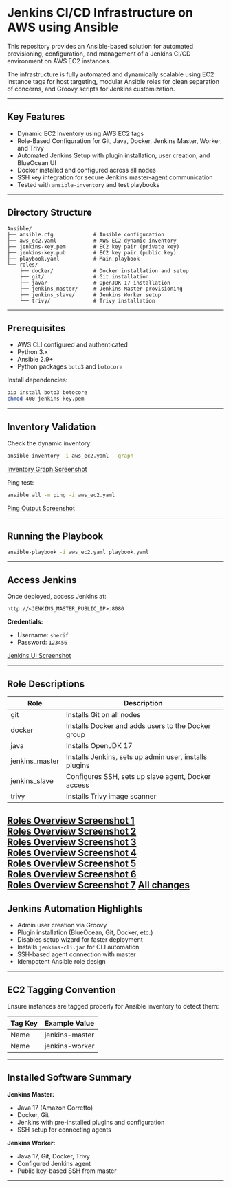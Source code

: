 # Jenkins CI/CD Infrastructure on AWS using Ansible

This repository provides an Ansible-based solution for automated provisioning, configuration, and management of a Jenkins CI/CD environment on AWS EC2 instances.

The infrastructure is fully automated and dynamically scalable using EC2 instance tags for host targeting, modular Ansible roles for clean separation of concerns, and Groovy scripts for Jenkins customization.

---

## Key Features

- Dynamic EC2 Inventory using AWS EC2 tags  
- Role-Based Configuration for Git, Java, Docker, Jenkins Master, Worker, and Trivy  
- Automated Jenkins Setup with plugin installation, user creation, and BlueOcean UI  
- Docker installed and configured across all nodes  
- SSH key integration for secure Jenkins master-agent communication  
- Tested with `ansible-inventory` and test playbooks

---

## Directory Structure

```
Ansible/
├── ansible.cfg             # Ansible configuration
├── aws_ec2.yaml            # AWS EC2 dynamic inventory
├── jenkins-key.pem         # EC2 key pair (private key)
├── jenkins-key.pub         # EC2 key pair (public key)
├── playbook.yaml           # Main playbook
└── roles/
    ├── docker/             # Docker installation and setup
    ├── git/                # Git installation
    ├── java/               # OpenJDK 17 installation
    ├── jenkins_master/     # Jenkins Master provisioning
    ├── jenkins_slave/      # Jenkins Worker setup
    └── trivy/              # Trivy installation
```

---

## Prerequisites

- AWS CLI configured and authenticated  
- Python 3.x  
- Ansible 2.9+  
- Python packages `boto3` and `botocore`

Install dependencies:

```bash
pip install boto3 botocore
chmod 400 jenkins-key.pem
```

---

## Inventory Validation

Check the dynamic inventory:

```bash
ansible-inventory -i aws_ec2.yaml --graph
```

[Inventory Graph Screenshot](https://github.com/user-attachments/assets/c3b3179a-2659-45e6-96ab-25950eac7c2e)

Ping test:

```bash
ansible all -m ping -i aws_ec2.yaml
```

[Ping Output Screenshot](https://github.com/user-attachments/assets/ef218bf9-a380-4116-a5f1-4f3e08566f79)

---

## Running the Playbook

```bash
ansible-playbook -i aws_ec2.yaml playbook.yaml
```

---

## Access Jenkins

Once deployed, access Jenkins at:

```
http://<JENKINS_MASTER_PUBLIC_IP>:8080
```

**Credentials:**

- Username: `sherif`  
- Password: `123456`

[Jenkins UI Screenshot](https://github.com/user-attachments/assets/80115c1c-0688-4016-899f-80cfcbf96e85)

---

## Role Descriptions

| Role           | Description                                                    |
|----------------|----------------------------------------------------------------|
| git            | Installs Git on all nodes                                      |
| docker         | Installs Docker and adds users to the Docker group             |
| java           | Installs OpenJDK 17                                            |
| jenkins_master | Installs Jenkins, sets up admin user, installs plugins         |
| jenkins_slave  | Configures SSH, sets up slave agent, Docker access             |
| trivy          | Installs Trivy image scanner                                   |

[Roles Overview Screenshot 1](https://github.com/user-attachments/assets/5352d66c-16b6-412e-a85c-66e1ea8decb3)  
[Roles Overview Screenshot 2](https://github.com/user-attachments/assets/fff274fe-18c3-4b45-ba64-242f06dae6e4)  
[Roles Overview Screenshot 3](https://github.com/user-attachments/assets/7365fb0d-faba-4418-a224-37f949fc2dd8)  
[Roles Overview Screenshot 4](https://github.com/user-attachments/assets/811c9292-ce01-49c3-85a4-bc8423b64549)  
[Roles Overview Screenshot 5](https://github.com/user-attachments/assets/a84b2dbb-4eab-4058-9b46-01a242cfb9cc)  
[Roles Overview Screenshot 6](https://github.com/user-attachments/assets/a35d8561-ee7c-4105-8d79-2d02b258f2e2)  
[Roles Overview Screenshot 7](https://github.com/user-attachments/assets/b9fa84e2-f051-4b24-a178-085eb92cdb6d)
[All changes](https://github.com/user-attachments/assets/b0a87bdf-8e71-4fe8-8a47-654e090ea2c5)
---

## Jenkins Automation Highlights

- Admin user creation via Groovy  
- Plugin installation (BlueOcean, Git, Docker, etc.)  
- Disables setup wizard for faster deployment  
- Installs `jenkins-cli.jar` for CLI automation  
- SSH-based agent connection with master  
- Idempotent Ansible role design

---

## EC2 Tagging Convention

Ensure instances are tagged properly for Ansible inventory to detect them:

| Tag Key | Example Value    |
|---------|------------------|
| Name    | jenkins-master   |
| Name    | jenkins-worker   |

---

## Installed Software Summary

**Jenkins Master:**

- Java 17 (Amazon Corretto)  
- Docker, Git  
- Jenkins with pre-installed plugins and configuration  
- SSH setup for connecting agents  

**Jenkins Worker:**

- Java 17, Git, Docker, Trivy  
- Configured Jenkins agent  
- Public key-based SSH from master

---
